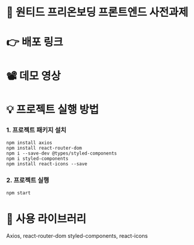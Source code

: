 # 🚩 원티드 프리온보딩 프론트엔드 사전과제
# 👉 배포 링크

# 📽️ 데모 영상

# 💡 프로젝트 실행 방법
### 1. 프로젝트 패키지 설치
```
npm install axios
npm install react-router-dom
npm i --save-dev @types/styled-components
npm i styled-components
npm install react-icons --save
```
### 2. 프로젝트 실행
```
npm start
```

# 📂 사용 라이브러리
Axios, react-router-dom
styled-components, react-icons

